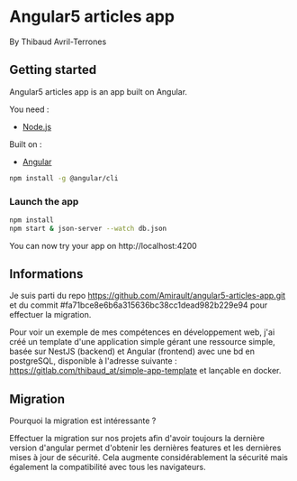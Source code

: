 # Angular5 articles app

By Thibaud Avril-Terrones

## Getting started

Angular5 articles app is an app built on Angular.

You need :
- [Node.js](https://nodejs.org/)  

Built on :
- [Angular](https://angular.io)

```bash
npm install -g @angular/cli
```

### Launch the app

```bash
npm install
npm start & json-server --watch db.json
```

You can now try your app on http://localhost:4200

## Informations

Je suis parti du repo https://github.com/Amirault/angular5-articles-app.git et du commit #fa71bce8e6b6a315636bc38cc1dead982b229e94 pour effectuer la migration.

Pour voir un exemple de mes compétences en développement web, j'ai créé un template d'une application simple gérant une ressource simple, basée sur NestJS (backend) et Angular (frontend) avec une bd en postgreSQL, disponible à l'adresse suivante : https://gitlab.com/thibaud_at/simple-app-template et lançable en docker.


## Migration

Pourquoi la migration est intéressante ?

Effectuer la migration sur nos projets afin d'avoir toujours la dernière version d'angular permet d'obtenir les dernières features et les dernières mises à jour de sécurité.
Cela augmente considérablement la sécurité mais également la compatibilité avec tous les navigateurs.